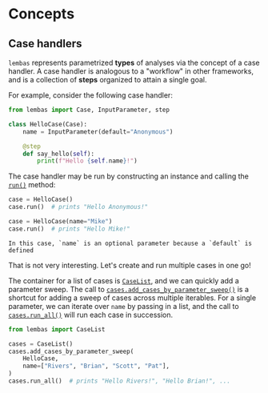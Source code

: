 # Concepts

## Case handlers

`lembas` represents parametrized **types** of analyses via the concept of a case handler.
A case handler is analogous to a "workflow" in other frameworks, and is a collection of **steps** organized to attain a single goal.

For example, consider the following case handler:

```python
from lembas import Case, InputParameter, step

class HelloCase(Case):
    name = InputParameter(default="Anonymous")

    @step
    def say_hello(self):
        print(f"Hello {self.name}!")
```

The case handler may be run by constructing an instance and calling the [`run()`](lembas.core.Case.run) method:

```python
case = HelloCase()
case.run()  # prints "Hello Anonymous!"

case = HelloCase(name="Mike")
case.run()  # prints "Hello Mike!"
```

```{note}
In this case, `name` is an optional parameter because a `default` is defined
```

That is not very interesting.
Let's create and run multiple cases in one go!

The container for a list of cases is [`CaseList`](lembas.CaseList), and we can quickly add a parameter sweep.
The call to [`cases.add_cases_by_parameter_sweep()`](lembas.CaseList.add_cases_by_parameter_sweep) is a shortcut for adding a sweep of cases across multiple iterables.
For a single parameter, we can iterate over `name` by passing in a list, and the call to [`cases.run_all()`](lembas.CaseList.run_all) will run each case in succession.

```python
from lembas import CaseList

cases = CaseList()
cases.add_cases_by_parameter_sweep(
    HelloCase,
    name=["Rivers", "Brian", "Scott", "Pat"],
)
cases.run_all()  # prints "Hello Rivers!", "Hello Brian!", ...
```
